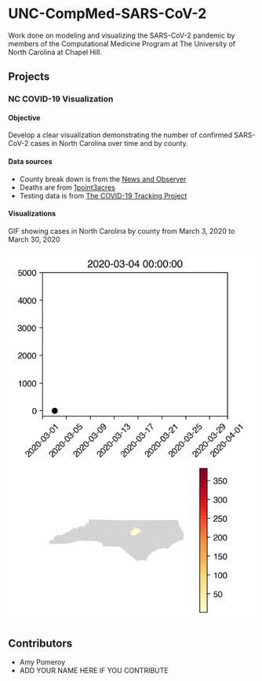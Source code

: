 # UNC-CompMed-SARS-CoV-2

Work done on modeling and visualizing the SARS-CoV-2 pandemic by members of the Computational Medicine Program at The University of North Carolina at Chapel Hill. 

## Projects

### NC COVID-19 Visualization

#### Objective 
Develop a clear visualization demonstrating the number of confirmed SARS-CoV-2 cases in North Carolina over time and by county. 

#### Data sources 

* County break down is from the [News and Observer](https://www.newsobserver.com/news/local/article241168731.html) 
* Deaths are from [1point3acres](https://coronavirus.1point3acres.com/en)
* Testing data is from [The COVID-19 Tracking Project](https://covidtracking.com/data/state/north-carolina/#history)

#### Visualizations

GIF showing cases in North Carolina by county from March 3, 2020 to March 30, 2020 

![Visualization GIF](NC-Visualization/2020-03-31.gif)

## Contributors

* Amy Pomeroy 
* ADD YOUR NAME HERE IF YOU CONTRIBUTE 

